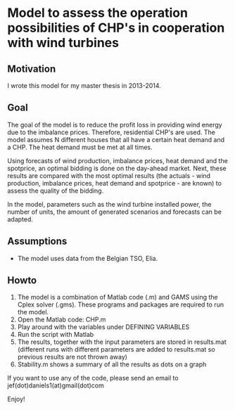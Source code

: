 Model to assess the operation possibilities of CHP's in cooperation with wind turbines
======================================================================================

Motivation
----------
I wrote this model for my master thesis in 2013-2014. 

Goal
----
The goal of the model is to reduce the profit loss in providing wind energy due to the imbalance prices. Therefore, residential CHP's are used. The model assumes N different houses that all have a certain heat demand and a CHP. The heat demand must be met at all times.

Using forecasts of wind production, imbalance prices, heat demand and the spotprice, an optimal bidding is done on the day-ahead market. Next, these results are compared with the most optimal results (the actuals - wind production, imbalance prices, heat demand and spotprice - are known) to assess the quality of the bidding.

In the model, parameters such as the wind turbine installed power, the number of units, the amount of generated scenarios and forecasts can be adapted.

Assumptions
-----------
* The model uses data from the Belgian TSO, Elia.

Howto
-----
1. The model is a combination of Matlab code (.m) and GAMS using the Cplex solver (.gms). These programs and packages are required to run the model.
2. Open the Matlab code: CHP.m
3. Play around with the variables under DEFINING VARIABLES
4. Run the script with Matlab
5. The results, together with the input parameters are stored in results.mat (different runs with different parameters are added to results.mat so previous results are not thrown away)
6. Stability.m shows a summary of all the results as dots on a graph

If you want to use any of the code, please send an email to jef(dot)daniels1(at)gmail(dot)com

Enjoy!
